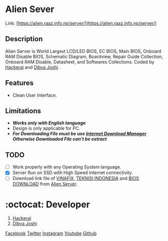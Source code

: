 # Alien Sever

Link: [https://alien.raaz.info.np/server/](https://alien.raaz.info.np/server/)
 
## Description
Alien Server is World Largest LCD/LED BIOS, EC BIOS, Main BIOS, Onboard RAM Disable BIOS, Schematic Diagram, Boardview, Repair Guide Collection, Onboard RAM Disable, Datasheet, and Softwares Collections. Coded by [Hackeraj](https://www.facebook.com/Hackeraj/) and [Dibya Joshi](https://www.facebook.com/dibya.joshi.99) .

## Features
- Clean User Interface.

## Limitations
- ***Works only with English language***
- Design is only applicable for PC.
- ***For Downloading File must be use [Internet Download Manager](https://www.internetdownloadmanager.com/) Otherwise Downloaded File can't be extract***

## TODO
* [ ] Work properly with any Operating System language.
* [x] Server Run on SSD with High Speed internet connectivity.
* [ ] Download link file of [VINAFIX](https://vinafix.com/), [TEKNISI INDONESIA](https://teknisi-indonesia.com/) and [BIOS DOWNLOAD](https://www.bios-downloads.com/) from [Alien Server](https://alien.raaz.info.np/server/).

# :octocat: Developer
1. [Hackeraj](https://www.facebook.com/HackerajOfficial/)
2. [Dibya Joshi](https://www.facebook.com/dibya.joshi.99)



[Facebook](https://www.facebook.com/HackerajOfficial/)
[Twitter](https://twitter.com/Hackeraj_np/)
[Instagram](https://www.instagram.com/hackeraj/)
[Youtube](https://www.youtube.com/Hackeraj/)
[Github](https://www.github.com/HackerajOfficial/)

